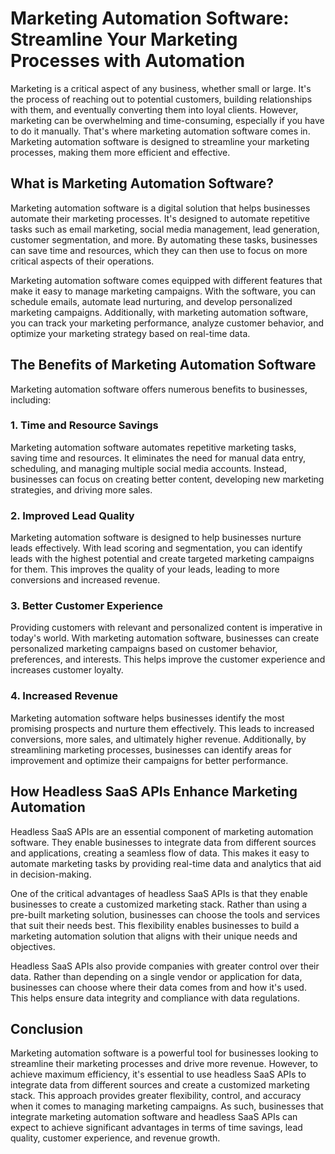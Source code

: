 # Marketing Automation Software: Streamline Your Marketing Processes with Automation
Marketing is a critical aspect of any business, whether small or large. It's the process of reaching out to potential customers, building relationships with them, and eventually converting them into loyal clients. However, marketing can be overwhelming and time-consuming, especially if you have to do it manually. That's where marketing automation software comes in. Marketing automation software is designed to streamline your marketing processes, making them more efficient and effective.

## What is Marketing Automation Software?
Marketing automation software is a digital solution that helps businesses automate their marketing processes. It's designed to automate repetitive tasks such as email marketing, social media management, lead generation, customer segmentation, and more. By automating these tasks, businesses can save time and resources, which they can then use to focus on more critical aspects of their operations.

Marketing automation software comes equipped with different features that make it easy to manage marketing campaigns. With the software, you can schedule emails, automate lead nurturing, and develop personalized marketing campaigns. Additionally, with marketing automation software, you can track your marketing performance, analyze customer behavior, and optimize your marketing strategy based on real-time data.

## The Benefits of Marketing Automation Software
Marketing automation software offers numerous benefits to businesses, including:

### 1. Time and Resource Savings
Marketing automation software automates repetitive marketing tasks, saving time and resources. It eliminates the need for manual data entry, scheduling, and managing multiple social media accounts. Instead, businesses can focus on creating better content, developing new marketing strategies, and driving more sales.

### 2. Improved Lead Quality
Marketing automation software is designed to help businesses nurture leads effectively. With lead scoring and segmentation, you can identify leads with the highest potential and create targeted marketing campaigns for them. This improves the quality of your leads, leading to more conversions and increased revenue.

### 3. Better Customer Experience
Providing customers with relevant and personalized content is imperative in today's world. With marketing automation software, businesses can create personalized marketing campaigns based on customer behavior, preferences, and interests. This helps improve the customer experience and increases customer loyalty.

### 4. Increased Revenue
Marketing automation software helps businesses identify the most promising prospects and nurture them effectively. This leads to increased conversions, more sales, and ultimately higher revenue. Additionally, by streamlining marketing processes, businesses can identify areas for improvement and optimize their campaigns for better performance.

## How Headless SaaS APIs Enhance Marketing Automation
Headless SaaS APIs are an essential component of marketing automation software. They enable businesses to integrate data from different sources and applications, creating a seamless flow of data. This makes it easy to automate marketing tasks by providing real-time data and analytics that aid in decision-making.

One of the critical advantages of headless SaaS APIs is that they enable businesses to create a customized marketing stack. Rather than using a pre-built marketing solution, businesses can choose the tools and services that suit their needs best. This flexibility enables businesses to build a marketing automation solution that aligns with their unique needs and objectives.

Headless SaaS APIs also provide companies with greater control over their data. Rather than depending on a single vendor or application for data, businesses can choose where their data comes from and how it's used. This helps ensure data integrity and compliance with data regulations.

## Conclusion
Marketing automation software is a powerful tool for businesses looking to streamline their marketing processes and drive more revenue. However, to achieve maximum efficiency, it's essential to use headless SaaS APIs to integrate data from different sources and create a customized marketing stack. This approach provides greater flexibility, control, and accuracy when it comes to managing marketing campaigns. As such, businesses that integrate marketing automation software and headless SaaS APIs can expect to achieve significant advantages in terms of time savings, lead quality, customer experience, and revenue growth.